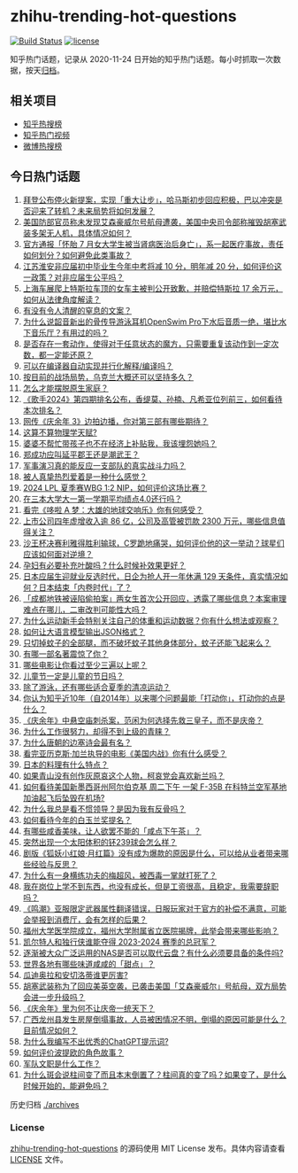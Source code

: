 # zhihu-trending-hot-questions

[![Build Status](https://github.com/justjavac/zhihu-trending-hot-questions/workflows/ci/badge.svg?branch=master)](https://github.com/justjavac/zhihu-trending-hot-questions/actions)
[![license](https://img.shields.io/github/license/justjavac/zhihu-trending-hot-questions)](https://github.com/justjavac/zhihu-trending-hot-questions/blob/master/LICENSE)

知乎热门话题，记录从 2020-11-24
日开始的知乎热门话题。每小时抓取一次数据，按天[归档](./archives)。

## 相关项目

- [知乎热搜榜](https://github.com/justjavac/zhihu-trending-top-search)
- [知乎热门视频](https://github.com/justjavac/zhihu-trending-hot-video)
- [微博热搜榜](https://github.com/justjavac/weibo-trending-hot-search)

## 今日热门话题

<!-- BEGIN -->
<!-- 最后更新时间 Sun Jun 02 2024 04:11:07 GMT+0800 (China Standard Time) -->

1. [拜登公布停火新提案，实现「重大让步」，哈马斯初步回应积极，巴以冲突是否迎来了转机？未来局势将如何发展？](https://www.zhihu.com/question/657836781)
1. [美国防部官员称未发现艾森豪威尔号航母遭袭，美国中央司令部称摧毁胡塞武装多架无人机，具体情况如何？](https://www.zhihu.com/question/657814015)
1. [官方通报「怀胎 7 月女大学生被当肾病医治后身亡」，系一起医疗事故，责任如何划分？如何避免此类事故？](https://www.zhihu.com/question/657828536)
1. [江苏淮安非应届初中毕业生今年中考将减 10 分，明年减 20 分，如何评价这一政策？对非应届生公平吗？](https://www.zhihu.com/question/657690055)
1. [上海车展爬上特斯拉车顶的女车主被判公开致歉，并赔偿特斯拉 17 余万元，如何从法律角度解读？](https://www.zhihu.com/question/657692259)
1. [有没有令人清醒的窒息的文案？](https://www.zhihu.com/question/587580714)
1. [为什么说韶音新出的骨传导游泳耳机OpenSwim Pro下水后音质一绝，堪比水下音乐厅？有用过的吗？](https://www.zhihu.com/question/656078582)
1. [是否存在一套动作，使得对于任意状态的魔方，只需要重复该动作到一定次数，都一定能还原？](https://www.zhihu.com/question/637603887)
1. [可以在编译器自动实现并行化解释/编译吗？](https://www.zhihu.com/question/646234682)
1. [按目前的战场局势，乌克兰大概还可以坚持多久？](https://www.zhihu.com/question/657537845)
1. [怎么才能摆脱原生家庭？](https://www.zhihu.com/question/279823575)
1. [《歌手2024》第四期排名公布，香缇莫、孙楠、凡希亚位列前三，如何看待本次排名？](https://www.zhihu.com/question/657785721)
1. [网传《庆余年 3》边拍边播，你对第三部有哪些期待？](https://www.zhihu.com/question/657772276)
1. [这算不算物理学天赋?](https://www.zhihu.com/question/653835488)
1. [婆婆不帮忙带孩子也不在经济上补贴我，我该埋怨她吗？](https://www.zhihu.com/question/657548576)
1. [郑成功应叫延平郡王还是潮武王？](https://www.zhihu.com/question/655399254)
1. [军事演习真的能反应一支部队的真实战斗力吗？](https://www.zhihu.com/question/656542552)
1. [被人真挚热烈爱着是一种什么感觉？](https://www.zhihu.com/question/653368986)
1. [2024 LPL 夏季赛WBG 1:2 NIP，如何评价这场比赛？](https://www.zhihu.com/question/657859600)
1. [在三本大学大一第一学期平均绩点4.0还行吗？](https://www.zhihu.com/question/512027822)
1. [看完《哆啦 A 梦：大雄的地球交响乐》你有何感受？](https://www.zhihu.com/question/618977835)
1. [上市公司四年虚增收入逾 86 亿，公司及高管被罚款 2300 万元，哪些信息值得关注？](https://www.zhihu.com/question/657814016)
1. [沙王杯决赛利雅得胜利输球，C罗跪地痛哭，如何评价他的这一举动？球星们应该如何面对逆境？](https://www.zhihu.com/question/657830613)
1. [孕妇有必要补充叶酸吗？什么时候补效果更好？](https://www.zhihu.com/question/657752155)
1. [日本应届生迎就业反选时代，日企为抢人开一年休满 129 天条件，真实情况如何？日本结束「内卷时代」了？](https://www.zhihu.com/question/657770277)
1. [「成都地铁被诬陷偷拍案」两女生首次公开回应，透露了哪些信息？本案审理难点在哪儿，二审改判可能性大吗？](https://www.zhihu.com/question/657766301)
1. [为什么运动新手会特别关注自己的体重和运动数据？你有什么想法或观察？](https://www.zhihu.com/question/656313101)
1. [如何让大语言模型输出JSON格式？](https://www.zhihu.com/question/656512469)
1. [只切掉蚊子的全部腿，而不破坏蚊子其他身体部分，蚊子还能飞起来么？](https://www.zhihu.com/question/399852621)
1. [有哪一部名著震惊了你？](https://www.zhihu.com/question/657790621)
1. [哪些电影让你看过至少三遍以上呢？](https://www.zhihu.com/question/653047438)
1. [儿童节一定是儿童的节日吗？](https://www.zhihu.com/question/657381733)
1. [除了游泳，还有哪些适合夏季的清凉运动？](https://www.zhihu.com/question/656620423)
1. [你认为知乎近10年（自2014年）以来哪个问题最能「打动你」，打动你的点是什么？](https://www.zhihu.com/question/657041250)
1. [《庆余年》中悬空庙刺杀案，范闲为何选择先救三皇子，而不是庆帝？](https://www.zhihu.com/question/657682526)
1. [为什么工作很努力，却得不到上级的青睐？](https://www.zhihu.com/question/657567666)
1. [为什么唐朝的边塞诗会最有名？](https://www.zhihu.com/question/657698148)
1. [看完亚历克斯·加兰执导的电影《美国内战》你有什么感受？](https://www.zhihu.com/question/657831784)
1. [日本的料理有什么特点？](https://www.zhihu.com/question/569654212)
1. [如果青山没有创作灰原哀这个人物，柯哀党会喜欢新兰吗？](https://www.zhihu.com/question/561192284)
1. [如何看待美国新墨西哥州阿尔伯克基 周二下午 一架 F-35B 在科特兰空军基地加油起飞后坠毁在机场?](https://www.zhihu.com/question/657527010)
1. [为什么我总是看不惯领导？是因为我有反骨吗？](https://www.zhihu.com/question/657526358)
1. [如何看待今年的白玉兰奖提名？](https://www.zhihu.com/question/657743676)
1. [有哪些咸香美味，让人欲罢不能的「咸点下午茶」？](https://www.zhihu.com/question/657329972)
1. [突然出现一个太阳体积的钚239球会怎么样？](https://www.zhihu.com/question/657461372)
1. [剧版《狐妖小红娘·月红篇》没有成为爆款的原因是什么，可以给从业者带来哪些经验与反思？](https://www.zhihu.com/question/657448874)
1. [为什么有一身横练功夫的梅超风，被西毒一掌就打死了？](https://www.zhihu.com/question/657626447)
1. [我在岗位上学不到东西，也没有成长，但是工资很高，且稳定，我需要辞职吗？](https://www.zhihu.com/question/657417875)
1. [《鸣潮》亚服限定武器属性翻译错误，日服玩家对于官方的补偿不满意，可能会举报到消费厅，会有怎样的后果？](https://www.zhihu.com/question/657598851)
1. [福州大学医学院成立，福州大学附属省立医院揭牌，此举会带来哪些影响？](https://www.zhihu.com/question/657632718)
1. [凯尔特人和独行侠谁能夺得 2023-2024 赛季的总冠军？](https://www.zhihu.com/question/657748826)
1. [逐渐被大众广泛运用的NAS是否可以取代云盘？有什么必须要具备的条件吗?](https://www.zhihu.com/question/657811973)
1. [世界各地有哪些味道咸咸的「甜点」？](https://www.zhihu.com/question/657329942)
1. [瓜迪奥拉和安切洛蒂谁更厉害?](https://www.zhihu.com/question/657539344)
1. [胡塞武装称为了回应美英空袭，已袭击美国「艾森豪威尔」号航母，双方局势会进一步升级吗？](https://www.zhihu.com/question/657778531)
1. [《庆余年》里为何不让庆帝一统天下？](https://www.zhihu.com/question/439499164)
1. [广西龙州县发生房屋倒塌事故，人员被困情况不明，倒塌的原因可能是什么？目前情况如何？](https://www.zhihu.com/question/657757893)
1. [为什么我编写不出优秀的ChatGPT提示词?](https://www.zhihu.com/question/615216526)
1. [如何评价波提欧的角色故事？](https://www.zhihu.com/question/657647428)
1. [军队文职是什么工作？](https://www.zhihu.com/question/443840348)
1. [为什么斑会说柱间变了而且本末倒置了？柱间真的变了吗？如果变了，是什么时候开始的，能避免吗？](https://www.zhihu.com/question/309666103)

<!-- END -->

历史归档 [./archives](./archives)

### License

[zhihu-trending-hot-questions](https://github.com/justjavac/zhihu-trending-hot-questions)
的源码使用 MIT License 发布。具体内容请查看 [LICENSE](./LICENSE) 文件。
